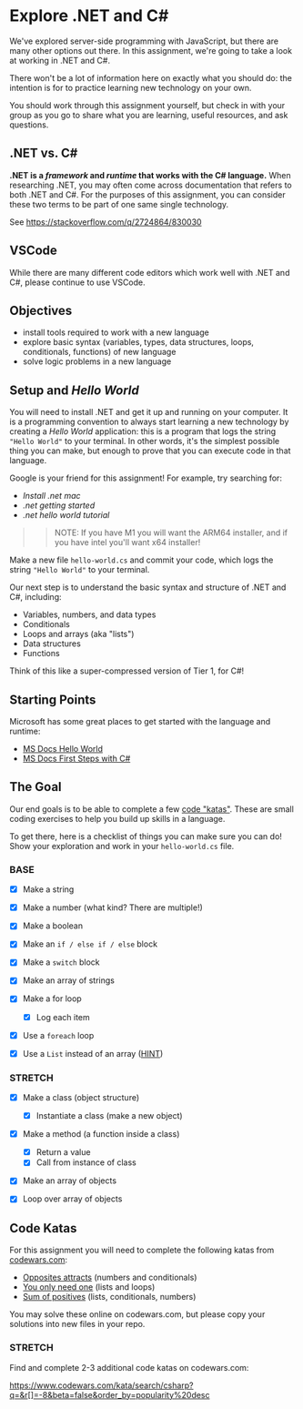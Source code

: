 # Explore .NET and C#

We've explored server-side programming with JavaScript, but there are many other options out there. In this assignment, we're going to take a look at working in .NET and C#.

There won't be a lot of information here on exactly what you should do: the intention is for to practice learning new technology on your own.

You should work through this assignment yourself, but check in with your group as you go to share what you are learning, useful resources, and ask questions.

## .NET vs. C#

**.NET is a _framework_ and _runtime_ that works with the C# language.** When researching .NET, you may often come across documentation that refers to both .NET and C#. For the purposes of this assignment, you can consider these two terms 
to be part of one same single technology.

See https://stackoverflow.com/q/2724864/830030

## VSCode

While there are many different code editors which work well with .NET and C#, please continue to use VSCode.

## Objectives

- install tools required to work with a new language
- explore basic syntax (variables, types, data structures, loops, conditionals, functions) of new language
- solve logic problems in a new language

## Setup and _Hello World_

You will need to install .NET and get it up and running on your computer. It is a programming convention to always start learning a new technology by creating a _Hello World_ application: this is a program that logs the string `"Hello World"` to your terminal. In other words, it's the simplest possible thing you can make, but enough to prove that you can execute code in that language.

Google is your friend for this assignment! For example, try searching for:

- _Install .net mac_
- _.net getting started_
- _.net hello world tutorial_


>>NOTE: If you have M1 you will want the ARM64 installer, and if you have intel you'll want x64 installer!

Make a new file `hello-world.cs` and commit your code, which logs the string `"Hello World"` to your terminal.

Our next step is to understand the basic syntax and structure of .NET and C#, including:

- Variables, numbers, and data types
- Conditionals
- Loops and arrays (aka "lists")
- Data structures
- Functions

Think of this like a super-compressed version of Tier 1, for C#!

## Starting Points

Microsoft has some great places to get started with the language and runtime:

- [MS Docs Hello World](https://dotnet.microsoft.com/en-us/learn/dotnet/hello-world-tutorial/intro)
- [MS Docs First Steps with C#](https://docs.microsoft.com/en-us/learn/paths/csharp-first-steps/?WT.mc_id=dotnet-35129-website)

## The Goal

Our end goals is to be able to complete a few [code "katas"](https://en.wikipedia.org/wiki/Kata_(programming)). These are small coding exercises to help you build up skills in a language. 

To get there, here is a checklist of things you can make sure you can do! Show your exploration and work in your `hello-world.cs` file.

### BASE
- [X] Make a string
- [X] Make a number (what kind? There are multiple!)
- [X] Make a boolean
- [X] Make an `if / else if / else` block
- [X] Make a `switch` block
- [X] Make an array of strings
- [X] Make a for loop
  - [X] Log each item
- [X] Use a `foreach` loop
- [X] Use a `List` instead of an array ([HINT](https://www.tutorialsteacher.com/csharp/csharp-list))


### STRETCH
- [x] Make a class (object structure)
  - [x] Instantiate a class (make a new object)
- [x] Make a method (a function inside a class)
  - [x]  Return a value
  - [x]  Call from instance of class
- [x] Make an array of objects
- [x] Loop over array of objects


## Code Katas

For this assignment you will need to complete the following katas from [codewars.com](https://www.codewars.com):

- [Opposites attracts](https://www.codewars.com/kata/555086d53eac039a2a000083/train/csharp) (numbers and conditionals)
- [You only need one](https://www.codewars.com/kata/57cc975ed542d3148f00015b/train/csharp) (lists and loops)
- [Sum of positives](https://www.codewars.com/kata/5715eaedb436cf5606000381/train/csharp) (lists, conditionals, numbers)

You may solve these online on codewars.com, but please copy your solutions into new files in your repo. 

### STRETCH

Find and complete 2-3 additional code katas on codewars.com:

https://www.codewars.com/kata/search/csharp?q=&r[]=-8&beta=false&order_by=popularity%20desc
